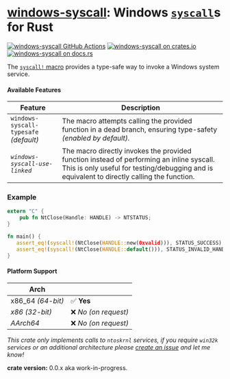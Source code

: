 [windows-syscall][windows-syscall]: Windows [`syscall`][x86-syscall]s for Rust
========================================

[![windows-syscall GitHub Actions][github.img]][github]
[![windows-syscall on crates.io][crates-io.img]][crates-io]
[![windows-syscall on docs.rs][docs-rs.img]][docs-rs]

The [`syscall!` macro][syscall-macro] provides a type-safe way to invoke a Windows system service.

#### Available Features

| Feature | Description |
| --- | --- |
| `windows-syscall-typesafe` *(default)*| The macro attempts calling the provided function in a dead branch, ensuring type-safety *(enabled by default).* |
| *`windows-syscall-use-linked`* | The macro directly invokes the provided function instead of performing an inline syscall. This is only useful for testing/debugging and is equivalent to directly calling the function. |

### Example

```rust
extern "C" {
    pub fn NtClose(Handle: HANDLE) -> NTSTATUS;
}

fn main() {
   assert_eq!(syscall!(NtClose(HANDLE::new(0xvalid))), STATUS_SUCCESS);
   assert_eq!(syscall!(NtClose(HANDLE::default())), STATUS_INVALID_HANDLE);
}
```

#### Platform Support

| Arch |  |
| --- | --- |
| x86_64 *(64-bit)* | :white_check_mark: **Yes**  |
| *x86 (32-bit)* | :x: *No (on request)*
| *AArch64* | :x: *No (on request)*

*This crate only implements calls to `ntoskrnl` services, if you require `win32k` services or an additional architecture please [create an issue][create-issue] and let me know!*


**crate version:** 0.0.x aka work-in-progress.

[github]: https://github.com/oberrich/windows-syscall/actions/workflows/rust.yml
[github.img]: https://github.com/oberrich/windows-syscall/actions/workflows/rust.yml/badge.svg
[crates-io]: https://crates.io/crates/windows-syscall
[crates-io.img]: https://img.shields.io/crates/v/windows-syscall.svg
[docs-rs]: https://docs.rs/windows-syscall
[docs-rs.img]: https://docs.rs/windows-syscall/badge.svg

[syscall-macro]: https://docs.rs/windows-syscall/latest/windows_syscall/macro.syscall.html

[windows-syscall]: https://github.com/oberrich/windows-syscall
[create-issue]: https://github.com/oberrich/windows-syscall/issues/new

[x86-syscall]: https://www.felixcloutier.com/x86/syscall